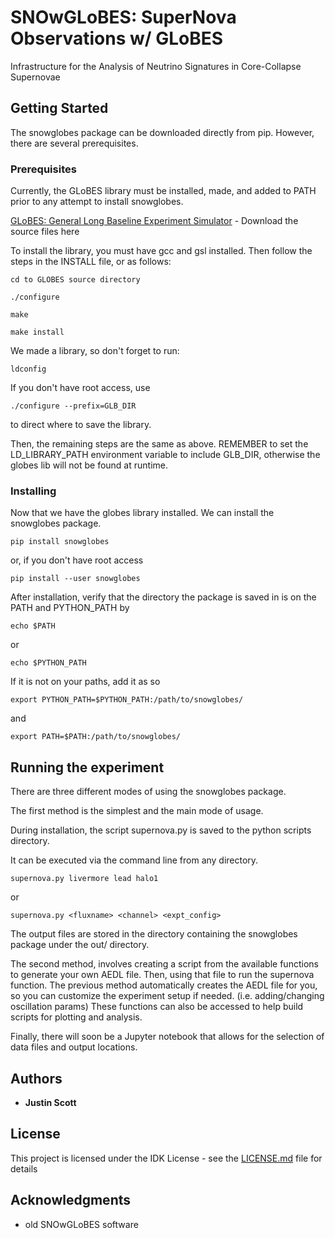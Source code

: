 # SNOwGLoBES: SuperNova Observations w/ GLoBES

Infrastructure for the Analysis of Neutrino Signatures in Core-Collapse Supernovae

## Getting Started

The snowglobes package can be downloaded directly from pip. However, there are several prerequisites.


### Prerequisites

Currently, the GLoBES library must be installed, made, and added to PATH prior to any attempt to install snowglobes.


[GLoBES: General Long Baseline Experiment Simulator](https://www.mpi-hd.mpg.de/personalhomes/globes/download/globes-3.2.17.tar.gz) - Download the source files here

To install the library, you must have gcc and gsl installed. Then follow the steps in the INSTALL file, or as follows:

```
cd to GLOBES source directory
```

```
./configure
```

```
make
```

```
make install
```

We made a library, so don't forget to run:

```
ldconfig
```

If you don't have root access, use

```
./configure --prefix=GLB_DIR
```
 to direct where to save the library.

 Then, the remaining steps are the same as above.
 REMEMBER to set the LD_LIBRARY_PATH environment variable to include GLB_DIR, otherwise the globes lib will not be found at runtime.


### Installing

Now that we have the globes library installed. We can install the snowglobes package.

```
pip install snowglobes
```
or, if you don't have root access

```
pip install --user snowglobes
```

After installation, verify that the directory the package is saved in is on the PATH and PYTHON_PATH by


```
echo $PATH
```

or

```
echo $PYTHON_PATH
```

If it is not on your paths, add it as so

```
export PYTHON_PATH=$PYTHON_PATH:/path/to/snowglobes/
```

and

```
export PATH=$PATH:/path/to/snowglobes/
```

## Running the experiment

There are three different modes of using the snowglobes package.

The first method is the simplest and the main mode of usage.

During installation, the script supernova.py is saved to the python scripts directory.

It can be executed via the command line from any directory.

```
supernova.py livermore lead halo1
```
or
```
supernova.py <fluxname> <channel> <expt_config>
```

The output files are stored in the directory containing the snowglobes package under the out/ directory.

The second method, involves creating a script from the available functions to generate your own AEDL file. Then, using that file to run the supernova function. The previous method automatically creates the AEDL file for you, so you can customize the experiment setup if needed. (i.e. adding/changing oscillation params) These functions can also be accessed to help build scripts for plotting and analysis.

Finally, there will soon be a Jupyter notebook that allows for the selection of data files and output locations.


## Authors

* **Justin Scott**


## License

This project is licensed under the IDK License - see the [LICENSE.md](LICENSE.md) file for details

## Acknowledgments

* old SNOwGLoBES software
